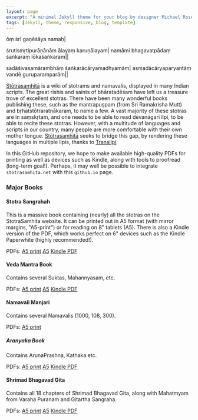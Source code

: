 ```yaml
---
layout: page
excerpt: "A minimal Jekyll theme for your blog by designer Michael Rose."
tags: [Jekyll, theme, responsive, blog, template]
---
```


ōṃ śrī gaṇēśāya namaḥ|

śrutismṛtipurāṇānām ālayaṃ karuṇālayam|
namāmi bhagavatpādaṃ śaṅkaraṃ lōkaśaṅkaram||

sadāśivasamārambhāṃ śaṅkarācāryamadhyamām|
asmadācāryaparyantāṃ vandē guruparamparām||

[Stōtrasaṃhitā](http://stotrasamhita.net/) is a wiki of stotrams and namavalis, displayed in many Indian scripts. The great rishis and saints of bhāratadēśam have left us a treasure trove of excellent stotras. There have been many wonderful books publishing these, such as the mantrapuṣpam (from Sri Ramakrisha Mutt) and bṛhatstōtraratnākaram, to name a few.  A vast majority of these stotras are in saṃskṛtam, and one needs to be able to read dēvanāgarī lipi, to be able to recite these stotras. However, with a multitude of languages and scripts in our country, many people are more comfortable with their own mother tongue. [Stōtrasaṃhitā](http://stotrasamhita.net/) seeks to bridge this gap, by rendering these languages in multiple lipis, 
thanks to [Translipi](http://srican.blogspot.in/2007/02/introducing-trans-lipi.html).

In this GitHub repository, we hope to make available high-quality PDFs for printing as well as devices such as Kindle, along with tools to proofread (long-term goal!). Perhaps, it may well be possible to integrate `stotrasamhita.net` with this `github.io` page.

### Major Books

#### Stotra Sangrahah

This is a massive book containing (nearly) all the stotras on the StotraSamhita website. It can be printed out in A5 format (with mirror margins, "A5-print") or for reading on 8" tablets (A5). There is also a Kindle version of the PDF, which works perfect on 6" devices such as the Kindle Paperwhite (highly recommended!).

PDFs: [A5 print](https://github.com/stotrasamhita/stotra-sangrahah/raw/master/shloka-print.pdf) [A5](https://github.com/stotrasamhita/stotra-sangrahah/raw/master/shloka.pdf) [Kindle PDF](https://github.com/stotrasamhita/stotra-sangrahah/raw/master/shloka-kindle.pdf)

#### Veda Mantra Book

Contains several Suktas, Mahannyasam,  etc.

PDFs: [A5 print](https://github.com/stotrasamhita/vedamantra-book/raw/master/vedamantrabook-print.pdf) [A5](https://github.com/stotrasamhita/vedamantra-book/raw/master/vedamantrabook.pdf) [Kindle PDF](https://github.com/stotrasamhita/vedamantra-book/raw/master/vedamantrabook-kindle.pdf)

#### Namavali Manjari

Contains several Namavalis (1000, 108, 300).

PDFs: [A5 print](https://github.com/stotrasamhita/namavali-manjari/raw/master/nAmA.pdf) 

##### Aranyaka Book

Contains ArunaPrashna, Kathaka etc.

PDFs: [A5 print](https://github.com/stotrasamhita/vedamantra-book/raw/master/AraNyakabook-print.pdf) [A5](https://github.com/stotrasamhita/vedamantra-book/raw/master/AraNyakabook.pdf) [Kindle PDF](https://github.com/stotrasamhita/vedamantra-book/raw/master/AraNyakabook-kindle.pdf)

#### Shrimad Bhagavad Gita

Contains all 18 chapters of Shrimad Bhagavad Gita, along with Mahatmyam from Varaha Puranam and Gitartha Sangraha.

PDFs: [A5 print](https://github.com/stotrasamhita/gita/raw/master/gitabook-print.pdf) [A5](https://github.com/stotrasamhita/gita/raw/master/gitabook.pdf) [Kindle PDF](https://github.com/stotrasamhita/gita/raw/master/gitabook-kindle.pdf)
